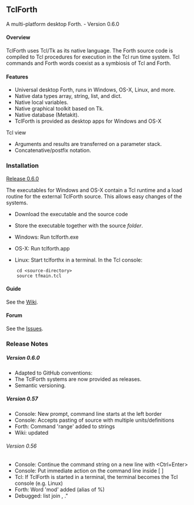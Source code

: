 ## TclForth

A multi-platform desktop Forth. - Version 0.6.0

#### Overview
TclForth uses Tcl/Tk as its native language. The Forth source code is compiled to Tcl procedures for execution in the Tcl run time system. Tcl commands and Forth words coexist as a symbiosis of Tcl and Forth. 


#### Features

* Universal desktop Forth, runs in Windows, OS-X, Linux, and more. 
* Native data types array, string, list, and dict.
* Native local variables.
* Native graphical toolkit based on Tk.
* Native database (Metakit).
* TclForth is provided as desktop apps for Windows and OS-X

Tcl view

* Arguments and results are transferred on a parameter stack. 
* Concatenative/postfix notation.

### Installation

[Release 0.6.0](https://github.com/wolfwejgaard/tclforth/releases) 

The executables for Windows and OS-X contain a Tcl runtime and a load routine 
for the external TclForth source. This allows easy changes of the systems.

* Download the executable and the source code
* Store the executable together with the source *folder*.
* Windows: Run tclforth.exe
* OS-X: Run tclforth.app

* Linux: Start tclforthx in a terminal. In the Tcl console:

```
    cd <source-directory>
    source tfmain.tcl
```

#### Guide

See the [Wiki](https://github.com/wolfwejgaard/tclforth/wiki).

#### Forum

See the [Issues](https://github.com/wolfwejgaard/tclforth/issues).


### Release Notes

##### Version 0.6.0

* Adapted to GitHub conventions:
* The TclForth systems are now provided as releases.
* Semantic versioning.

##### Version 0.57

* Console: New prompt, command line starts at the left border
* Console: Accepts pasting of source with multiple units/definitions 
* Forth: Command 'range' added to strings
* Wiki: updated

###### Version 0.56

* Console: Continue the command string on a new line with \<Ctrl+Enter\>
* Console: Put immediate action on the command line inside [ ]
* Tcl: If TclForth is started in a terminal, the terminal becomes the Tcl console (e.g. Linux)
* Forth: Word 'mod' added (alias of %) 
* Debugged: list join ,   ."  






